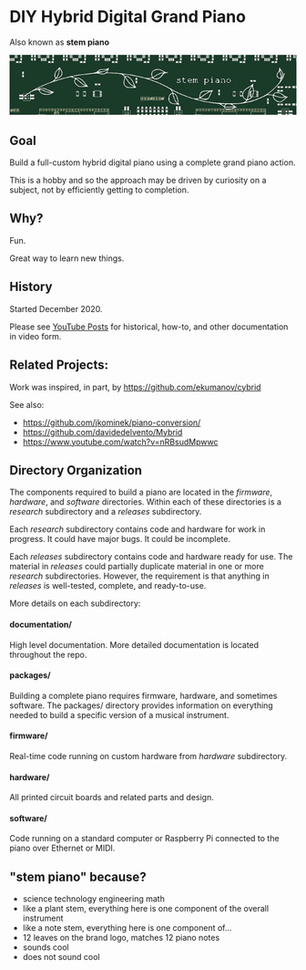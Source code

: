 # DIY Hybrid Digital Grand Piano

Also known as **stem piano**

![alt text](documentation/ips00_stem_piano_small.jpg)

## Goal

Build a full-custom hybrid digital piano using a complete grand piano action. 

This is a hobby and so the approach may be driven by curiosity on a subject, not by efficiently getting to completion.

## Why?

Fun.

Great way to learn new things.

## History

Started December 2020.

Please see [YouTube Posts](documentation/video_documentation.md) for historical, how-to, and other documentation in video form.

## Related Projects:

Work was inspired, in part, by https://github.com/ekumanov/cybrid

See also:

* https://github.com/jkominek/piano-conversion/
* https://github.com/davidedelvento/Mybrid
* https://www.youtube.com/watch?v=nRBsudMpwwc

## Directory Organization

The components required to build a piano are located in the *firmware*, *hardware*, and *software* directories. Within each of these directories is a *research* subdirectory and a *releases* subdirectory.

Each *research* subdirectory contains code and hardware for work in progress. It could have major bugs. It could be incomplete.

Each *releases* subdirectory contains code and hardware ready for use. The material in *releases* could partially duplicate material in one or more *research* subdirectories. However, the requirement is that anything in *releases* is well-tested, complete, and ready-to-use.

More details on each subdirectory:

#### documentation/

High level documentation. More detailed documentation is located throughout the repo.

#### packages/

Building a complete piano requires firmware, hardware, and sometimes software. The packages/ directory provides information on everything needed to build a specific version of a musical instrument.

#### firmware/

Real-time code running on custom hardware from *hardware* subdirectory.

#### hardware/

All printed circuit boards and related parts and design.

#### software/

Code running on a standard computer or Raspberry Pi connected to the piano over Ethernet or MIDI.

## "stem piano" because?

* science technology engineering math
* like a plant stem, everything here is one component of the overall instrument
* like a note stem, everything here is one component of...
* 12 leaves on the brand logo, matches 12 piano notes
* sounds cool
* does not sound cool